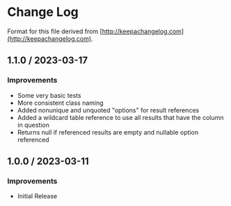 # Change Log

Format for this file derived from [http://keepachangelog.com](http://keepachangelog.com).

## 1.1.0 / 2023-03-17

### Improvements

* Some very basic tests
* More consistent class naming
* Added nonunique and unquoted "options" for result references
* Added a wildcard table reference to use all results that have the column in question
* Returns null if referenced results are empty and nullable option referenced

## 1.0.0 / 2023-03-11

### Improvements

* Initial Release
